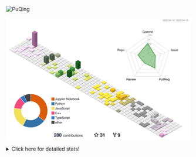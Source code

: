 ![PuQing](https://user-images.githubusercontent.com/27223114/171565019-9a56fae6-b08b-421f-99db-7e830da42371.png)

![](./profile-3d-contrib/profile-season-animate.svg)

<details>
<summary>Click here for detailed stats!</summary>

<!--START_SECTION:waka-->
![Lines of code](https://img.shields.io/badge/From%20Hello%20World%20I%27ve%20Written-657.3%20thousand%20lines%20of%20code-blue)

**🐱 My GitHub Data** 

> 📦 242.3 kB Used in GitHub's Storage 
 > 
> 🏆 68 Contributions in the Year 2023
 > 
> 🚫 Not Opted to Hire
 > 
> 📜 25 Public Repositories 
 > 
> 🔑 27 Private Repositories 
 > 
**I'm an Early 🐤** 

```text
🌞 Morning                157 commits         ████░░░░░░░░░░░░░░░░░░░░░   16.60 % 
🌆 Daytime                420 commits         ███████████░░░░░░░░░░░░░░   44.40 % 
🌃 Evening                148 commits         ████░░░░░░░░░░░░░░░░░░░░░   15.64 % 
🌙 Night                  221 commits         ██████░░░░░░░░░░░░░░░░░░░   23.36 % 
```


📊 **This Week I Spent My Time On** 

```text
💬 Programming Languages: 
Jupyter Notebook         5 hrs 12 mins       ██████████████░░░░░░░░░░░   55.48 % 
Python                   3 hrs 20 mins       █████████░░░░░░░░░░░░░░░░   35.61 % 
PowerShell               22 mins             █░░░░░░░░░░░░░░░░░░░░░░░░   04.00 % 
Dart                     10 mins             ░░░░░░░░░░░░░░░░░░░░░░░░░   01.93 % 
JSON                     5 mins              ░░░░░░░░░░░░░░░░░░░░░░░░░   00.96 % 

🔥 Editors: 
DataSpell                5 hrs 20 mins       ██████████████░░░░░░░░░░░   56.95 % 
VS Code                  2 hrs 33 mins       ███████░░░░░░░░░░░░░░░░░░   27.23 % 
PyCharm                  1 hr 29 mins        ████░░░░░░░░░░░░░░░░░░░░░   15.82 % 

💻 Operating System: 
Windows                  9 hrs 22 mins       █████████████████████████   100.00 % 
```


<!--END_SECTION:waka-->
</details>
